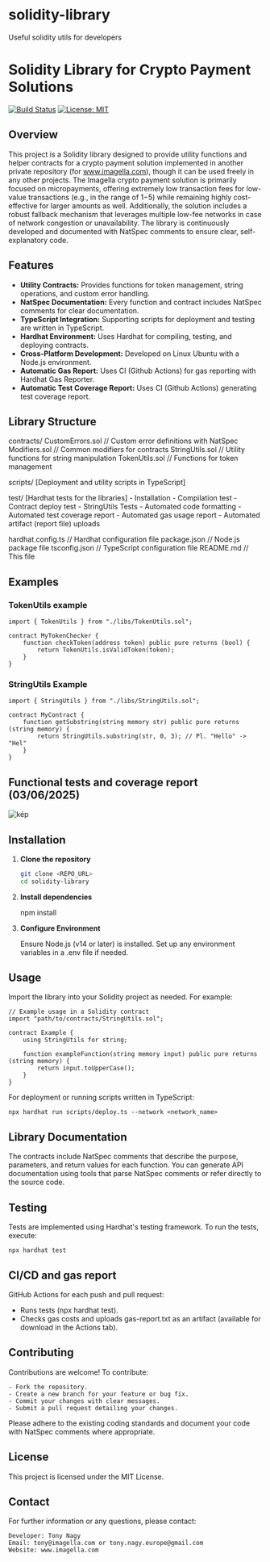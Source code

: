 # solidity-library

Useful solidity utils for developers

# Solidity Library for Crypto Payment Solutions

[![Build Status](https://img.shields.io/badge/build-passing-brightgreen.svg)](#)
[![License: MIT](https://img.shields.io/badge/License-MIT-yellow.svg)](LICENSE)

## Overview

This project is a Solidity library designed to provide utility functions and helper contracts for a crypto payment solution implemented in another private repository (for www.imagella.com), though it can be used freely in any other projects. The Imagella crypto payment solution is primarily focused on micropayments, offering extremely low transaction fees for low-value transactions (e.g., in the range of $1-$5) while remaining highly cost-effective for larger amounts as well. Additionally, the solution includes a robust fallback mechanism that leverages multiple low-fee networks in case of network congestion or unavailability. The library is continuously developed and documented with NatSpec comments to ensure clear, self-explanatory code.

## Features

- **Utility Contracts:** Provides functions for token management, string operations, and custom error handling.
- **NatSpec Documentation:** Every function and contract includes NatSpec comments for clear documentation.
- **TypeScript Integration:** Supporting scripts for deployment and testing are written in TypeScript.
- **Hardhat Environment:** Uses Hardhat for compiling, testing, and deploying contracts.
- **Cross-Platform Development:** Developed on Linux Ubuntu with a Node.js environment.
- **Automatic Gas Report:** Uses CI (Github Actions) for gas reporting with Hardhat Gas Reporter.
- **Automatic Test Coverage Report:** Uses CI (Github Actions) generating test coverage report.

## Library Structure

contracts/
  CustomErrors.sol       // Custom error definitions with NatSpec
  Modifiers.sol          // Common modifiers for contracts
  StringUtils.sol        // Utility functions for string manipulation
  TokenUtils.sol         // Functions for token management

scripts/
  [Deployment and utility scripts in TypeScript]

test/
  [Hardhat tests for the libraries]
    - Installation
    - Compilation test
    - Contract deploy test
    - StringUtils Tests
    - Automated code formatting
    - Automated test coverage report
    - Automated gas usage report
    - Automated artifact (report file) uploads

hardhat.config.ts         // Hardhat configuration file
package.json              // Node.js package file
tsconfig.json             // TypeScript configuration file
README.md                 // This file

## Examples

### TokenUtils example

    import { TokenUtils } from "./libs/TokenUtils.sol";
    
    contract MyTokenChecker {
        function checkToken(address token) public pure returns (bool) {
            return TokenUtils.isValidToken(token);
        }
    }

### StringUtils Example

    import { StringUtils } from "./libs/StringUtils.sol";
    
    contract MyContract {
        function getSubstring(string memory str) public pure returns (string memory) {
            return StringUtils.substring(str, 0, 3); // Pl. "Hello" -> "Hel"
        }
    }

## Functional tests and coverage report (03/06/2025)

![kép](https://github.com/user-attachments/assets/d9a021a9-1607-4f21-8769-1641c4922d5b)

## Installation

1. **Clone the repository**

   ```bash
   git clone <REPO_URL>
   cd solidity-library

2. **Install dependencies**

    npm install

3. **Configure Environment**

    Ensure Node.js (v14 or later) is installed.
    Set up any environment variables in a .env file if needed.

## Usage

Import the library into your Solidity project as needed. For example:

    // Example usage in a Solidity contract
    import "path/to/contracts/StringUtils.sol";

    contract Example {
        using StringUtils for string;

        function exampleFunction(string memory input) public pure returns (string memory) {
            return input.toUpperCase();
        }
    }

For deployment or running scripts written in TypeScript:

    npx hardhat run scripts/deploy.ts --network <network_name>

## Library Documentation

The contracts include NatSpec comments that describe the purpose, parameters, and return values for each function. You can generate API documentation using tools that parse NatSpec comments or refer directly to the source code.

## Testing

Tests are implemented using Hardhat's testing framework. To run the tests, execute:

    npx hardhat test

## CI/CD and gas report

GitHub Actions for each push and pull request:

  - Runs tests (npx hardhat test).
  - Checks gas costs and uploads gas-report.txt as an artifact (available for download in the Actions tab).

## Contributing

Contributions are welcome! To contribute:

    - Fork the repository.
    - Create a new branch for your feature or bug fix.
    - Commit your changes with clear messages.
    - Submit a pull request detailing your changes.

Please adhere to the existing coding standards and document your code with NatSpec comments where appropriate.

## License

This project is licensed under the MIT License.

## Contact

For further information or any questions, please contact:

    Developer: Tony Nagy
    Email: tony@imagella.com or tony.nagy.europe@gmail.com
    Website: www.imagella.com
````
